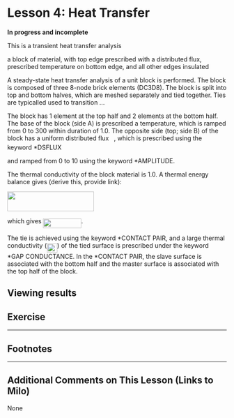 # Lesson 4: Heat Transfer

**In progress and incomplete**

This is a transient heat transfer analysis 


a block of material, with top edge prescribed with a distributed flux, prescribed temperature on bottom edge, and all other edges insulated 

A steady-state heat transfer analysis of a unit block is performed. The block is composed of three 8-node brick elements (DC3D8). The block is split into top and bottom halves, which are meshed separately and tied together. Ties are typicalled used to transition ...

The block has 1 element at the top half and 2 elements at the bottom half. The base of the block (side A) is prescribed a temperature, which is ramped from 0 to 300 within duration of 1.0. The opposite side (top; side B) of the block has a uniform distributed flux <img src="/04_Lesson/tex/d5c18a8ca1894fd3a7d25f242cbe8890.svg?invert_in_darkmode&sanitize=true" align=middle width=7.928106449999989pt height=14.15524440000002pt/>, which is prescribed using the keyword *DSFLUX 


and ramped from 0 to 10 using the keyword *AMPLITUDE. 


The thermal conductivity of the block material is 1.0. A thermal energy balance gives (derive this, provide link):

<img src="/04_Lesson/tex/0f68de1a0af52c3967a54b6662de23dd.svg?invert_in_darkmode&sanitize=true" align=middle width=199.30623899999998pt height=45.072403200000004pt/>

which gives <img src="/04_Lesson/tex/c4640865a1c45f7c31e717d540c63b88.svg?invert_in_darkmode&sanitize=true" align=middle width=87.39303209999999pt height=22.831056599999986pt/>. 

The tie is achieved using the keyword *CONTACT PAIR, and a large thermal conductivity (<img src="/04_Lesson/tex/876fd957d8cc6f84f8dc48ba76a1a494.svg?invert_in_darkmode&sanitize=true" align=middle width=24.09255749999999pt height=21.18721440000001pt/>) of the tied surface is prescribed under the keyword *GAP CONDUCTANCE. In the *CONTACT PAIR, the slave surface is associated with the bottom half and the master surface is associated with the top half of the block.


## Viewing results	
	
## Exercise 


---
## Footnotes

---
## Additional Comments on This Lesson (Links to Milo)
None

